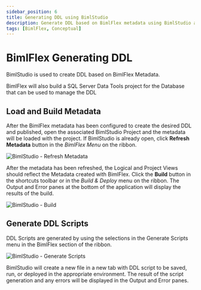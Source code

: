 ```yaml
---
sidebar_position: 6
title: Generating DDL using BimlStudio
description: Generate DDL based on BimlFlex metadata using BimlStudio and DDL scripts 
tags: [BimlFlex, Conceptual]
---
```

# BimlFlex Generating DDL

BimlStudio is used to create DDL based on BimlFlex Metadata.

BimlFlex will also build a SQL Server Data Tools project for the Database that can be used to manage the DDL

## Load and Build Metadata

After the BimlFlex metadata has been configured to create the desired DDL and published, open the associated BimlStudio Project and the metadata will be loaded with the project. If BimlStudio is already open, click **Refresh Metadata** button in the *BimlFlex Menu* on the ribbon.

![BimlStudio - Refresh Metadata](/img/bimlflex/bimlstudio-refresh-metadata.png "BimlStudio - Refresh Metadata")

After the metadata has been refreshed, the Logical and Project Views should reflect the Metadata created with BimlFlex. Click the **Build** button in the shortcuts toolbar or in the *Build & Deploy* menu on the ribbon. The Output and Error panes at the bottom of the application will display the results of the build.

![BimlStudio - Build](/img/bimlflex/bimlstudio-build.png "BimlStudio - Build")

## Generate DDL Scripts

DDL Scripts are generated by using the selections in the Generate Scripts menu in the BimlFlex section of the ribbon.

![BimlStudio - Generate Scripts](/img/bimlflex/bimlstudio-generate-scripts.png "BimlStudio - Generate Scripts")

BimlStudio will create a new file in a new tab with DDL script to be saved, run, or deployed in the appropriate environment. The result of the script generation and any errors will be displayed in the Output and Error panes.
